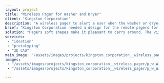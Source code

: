 ```yaml
---
layout: project
title: "Wireless Pager for Washer and Dryer"
client: "Kingston Corporation"
description: "A wireless pager to alert a user when the washer or dryer load is complete."
brief: "Kingston Corporation needed a design for the remote pagers for GE washers and dryers that highlighted their brand elements with a fresh, clean look."
solution: "Pagers soft shapes make it pleasant to carry around. The visual elements of the old washers and he glowing light bring together aesthetics of past and future."
services:
 - "ideation"
 - "prototyping"
 - "3D CAD"
main_image: "/assets/images/projects/kingston_corporation__wireless_pager/h_w_Wireless Pager for Washer and Dryer.jpg"
images:
 - "/assets/images/projects/kingston_corporation__wireless_pager/p_w_Wireless Pager for Washer and Dryer_01.jpg"
 - "/assets/images/projects/kingston_corporation__wireless_pager/p_w_Wireless Pager for Washer and Dryer_02.jpg"

---
```


